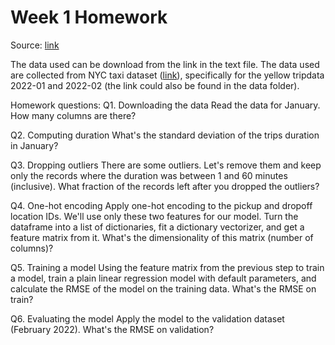# Week 1 Homework

Source: [link](https://github.com/DataTalksClub/mlops-zoomcamp/blob/main/cohorts/2023/01-intro/homework.md)

The data used can be download from the link in the text file. The data used are collected from NYC taxi dataset ([link](https://www.nyc.gov/site/tlc/about/tlc-trip-record-data.page)), specifically for the yellow tripdata 2022-01 and 2022-02 (the link could also be found in the data folder).

Homework questions:
Q1. Downloading the data
Read the data for January. How many columns are there?

Q2. Computing duration
What's the standard deviation of the trips duration in January?

Q3. Dropping outliers
There are some outliers. Let's remove them and keep only the records where the duration was between 1 and 60 minutes (inclusive). What fraction of the records left after you dropped the outliers?

Q4. One-hot encoding
Apply one-hot encoding to the pickup and dropoff location IDs. We'll use only these two features for our model.
Turn the dataframe into a list of dictionaries, fit a dictionary vectorizer, and get a feature matrix from it. What's the dimensionality of this matrix (number of columns)?

Q5. Training a model
Using the feature matrix from the previous step to train a model, train a plain linear regression model with default parameters, and calculate the RMSE of the model on the training data.
What's the RMSE on train?

Q6. Evaluating the model
Apply the model to the validation dataset (February 2022). What's the RMSE on validation?
